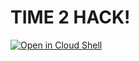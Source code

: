 # TIME 2 HACK!

[![Open in Cloud Shell](https://gstatic.com/cloudssh/images/open-btn.svg)](https://ssh.cloud.google.com/cloudshell/editor?cloudshell_git_repo=https%3A%2F%2Fgithub.com%2FITSRizzoli%2F2021-23.SA.UFS07&cloudshell_git_branch=master&cloudshell_workspace=0-foundations%2F2-browser-architecture%2Fpage-jank&cloudshell_tutorial=gcp-shell-tutorial.md)
